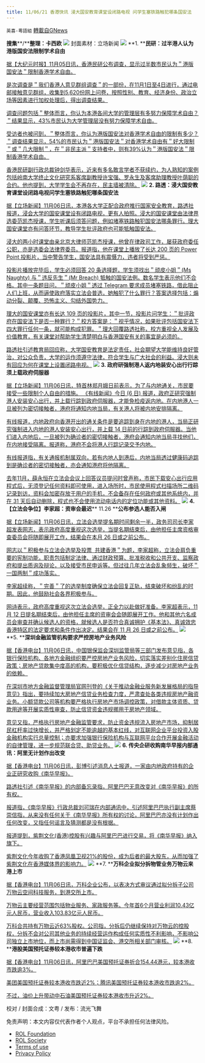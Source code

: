 ```yaml
---
title: 11/06/21 香港快讯 浸大国安教育课堂设闭路电视 问学生塞铁路触犯哪条国安法
---
```

`英喜-粵語組` [轉載自GNews](https://gnews.org/zh-hans/1643759/)

**搜集****/****整理：卡西欧**
![](https://assets.gnews.org/wp-content/uploads/2021/11/1106fenmian.jpg)
封面素材：立场新闻
![](https://assets.gnews.org/wp-content/uploads/2021/11/Screen-Shot-2021-11-06-at-9.48.22-AM.png)
**1. ****民研：过半港人认为港版国安法限制学术自由**

[据【大纪元时报】11月05日讯，香港民研公布调查，显示过半数市民认为＂港版国安法＂限制香港学术自由。](https://hk.epochtimes.com/news/2021-11-05/14522824)

[是次调查是＂我们香港人意见群组调查＂的一部份，在11月1日至4日进行，通过电邮接触意见群组，收集到5,620份网上问卷，按照性别、教育、经济身份、政治立场等因素进行加权处理后，得出调查结果。](https://hk.epochtimes.com/news/2021-11-05/14522824)

[调查问题包括＂整体而言，你认为本港各间大学的管理层有多努力保障学术自由？＂结果显示，43%市民认为大学管理层没有努力保障学术自由。](https://hk.epochtimes.com/news/2021-11-05/14522824)

[受访者也被问到，＂整体而言，你认为港版国安法对香港学术自由的限制有多少？＂调查结果显示，54%的市民认为＂港版国安法＂对香港学术自由有＂好大限制＂或＂几大限制＂，在＂非民主派＂支持者中，则有39%认为＂港版国安法＂限制香港学术自由。](https://hk.epochtimes.com/news/2021-11-05/14522824)

[香港民研副行政总裁钟剑华表示，近来有多名敢言学者不获续约，为人熟知的案例包括岭南大学终止文化研究系客席副教授许宝强、罗永生及客席助理教授叶荫聪的合约。他也提到，大学学生会不再存在，民主墙被清除。](https://hk.epochtimes.com/news/2021-11-05/14522824)
![](https://assets.gnews.org/wp-content/uploads/2021/11/Screen-Shot-2021-11-06-at-9.48.34-AM.png)
**2. ****路透：浸大国安教育课堂设闭路电视****问学生塞铁路触犯哪条国安法**

[据【立场新闻】11月06日讯，本港各大学正配合政府推行国家安全教育，路透社报道，浸会大学的国安课堂设有闭路电视，更有人拍照。浸大的国安课堂由法律界选委范凯杰授课，学生听课后须答问题，例如堵塞铁路触犯国安法哪条罪行。理大国安课堂亦有问答环节，教导学生批评政府也可能牴触国安法。](https://www.thestandnews.com/politics/路透浸大國安教育課堂設-cctv-問學生塞鐵觸犯哪條國安法)

[浸大的两小时课堂由亲北京大律师范凯杰授课，他曾在律政司工作，屡获政府委任公职，亦是选委会法律界委员。报道指，他在课堂上播放了长达 200 页的 Power Point 投影片，当中警告学生，国安法具有震慑力，违者将受到严惩。](https://www.thestandnews.com/politics/路透浸大國安教育課堂設-cctv-問學生塞鐵觸犯哪條國安法)

[投影片播放完毕后，学生必须回答 20 条选择题，学生须找出＂顽皮小姐＂(Ms Naughty) 与＂违反先生＂(Mr Breach) 牴触的国安法例。数名学生表示他们不合格。其中一条题目问，＂顽皮小姐＂透过 Telegram 要求成员堵塞铁路，借此阻止人们上班，从而逼使政府落实立法会普选，她触犯了什么罪行？答案选择包括：煽动分裂、颠覆、恐怖主义、勾结外国势力。](https://www.thestandnews.com/politics/路透浸大國安教育課堂設-cctv-問學生塞鐵觸犯哪條國安法)

[理大的国安课堂亦有长达 109 页的投影片，其中一节，投影片问学生：＂批评政府在国安法下是否一种罪行？＂校方答案是：＂视乎情况，如果批评包括国安法下四大罪行任何一条，就可能构成犯罪。＂理大回覆路透社称，校方重视全人发展及价值教育，有关课堂对帮助学生清楚明白与香港国安有关的事宜是必须的。](https://www.thestandnews.com/politics/路透浸大國安教育課堂設-cctv-問學生塞鐵觸犯哪條國安法)

[路透社引述教育局回应称，大学国安教育是法定责任，社会期望大学能维持良好管治，对公众负责，大学的运作须遵守法律，符合学生与广大社会的利益。浸大则未有回应为何在课堂上设置闭路电视。](https://www.thestandnews.com/politics/路透浸大國安教育課堂設-cctv-問學生塞鐵觸犯哪條國安法)
![](https://assets.gnews.org/wp-content/uploads/2021/11/Screen-Shot-2021-11-06-at-9.48.43-AM.png)
**3. ****政府研强制港人返内地装安心出行****行踪须上载政府伺服器**

[据【立场新闻】11月06日讯，特首林郑月娥日前表示，为了与内地通关，市民要接受一些限制个人自由的措施。 《有线新闻》今日 (6 日) 报道，政府正研究强制港人安装安心出行，并上载行踪到政府伺服器，才能免检疫返内地。在内地港人一旦被列为密切接触者，港府将通知内地当局，有关港人将被内地安排隔离。](https://www.thestandnews.com/society/ab有線政府研強制港人返內地裝安心出行-行蹤須上載政府伺服器)

[有线报道，内地政府向香港开出的通关条件是要追踪到身在内地的港人，当局正研究强制进入内地的港人安装安心出行，并上载 14 日前的行踪到政府伺服器。当他们进入内地后，一旦被列为确诊者的密切接触者，港府会通知内地当局寻找他们，在内地接受隔离。报道称，港府不会将港人行踪记录交予内地。](https://www.thestandnews.com/society/ab有線政府研強制港人返內地裝安心出行-行蹤須上載政府伺服器)

[有线报道指，有关通报机制属双向，若有内地人到港后，内地当局透过健康码追踪到是确诊者的密切接触者，亦会通知港府将他隔离。](https://www.thestandnews.com/society/ab有線政府研強制港人返內地裝安心出行-行蹤須上載政府伺服器)

[去年11月，薛永恒在立法会会议上回答议员提问时曾声称，市民下载安心出行应用程式后，无须登记任何资料即可使用，进入场所时，市民使用程式扫描场所二维码记录到访，资料会加密存放于用户的手机，不会备存在任何政府或其他系统内，并在 31 天后自动删除，程式也不会使用流动电话内的定位功能或其他资料。](https://www.thestandnews.com/society/ab有線政府研強制港人返內地裝安心出行-行蹤須上載政府伺服器)
![](https://assets.gnews.org/wp-content/uploads/2021/11/Screen-Shot-2021-11-06-at-9.48.55-AM.png)
**4.****【立法会争位】李家超：资审会最****迟**** 11.26 ****公布参选人能否入闸**

[据【立场新闻】11月06日讯，立法会选举提名期时间剩余一半，政务司司长李家超发表网志，表示政府高度重视这次选举，当提名期结束后，由他担任主席资格审查委员会将随即展开工作，结果会在本月 26 日或之前公布。](https://www.thestandnews.com/politics/立法會爭位李家超資審會最遲-1126-公佈參選人能否入閘)

[网志以＂积极参与立法会选举及投票  共建香港＂为题，李家超称，立法会肩负重要的宪制功能，职责包括制定法律、通过财政预算、批准税收和公共开支、监察政府和提出质询及辩论，以及接受市民申诉等。但过往几年立法会乱象频生，破坏＂一国两制＂成功落实。](https://www.thestandnews.com/politics/立法會爭位李家超資審會最遲-1126-公佈參選人能否入閘)

[李家超续称，＂完善＂了的选举制度确保立法会回复正轨，结束破坏和纷乱的时期。因此，他鼓励社会各界积极参与。](https://www.thestandnews.com/politics/立法會爭位李家超資審會最遲-1126-公佈參選人能否入閘)

[网诗表示，政府高度重视这次立法会选举，正全力以赴做好准备。李家超表示，11 月 12 日提名期结束后，由他担任主席的资审会会随即展开工作。他和其他六名成员会审查并确认候选人的资格，就候选人是否符合真诚拥护《基本法》、真诚效忠香港特区的法定要求和条件作出决定。结果会在 11 月 26 日或之前公布。](https://www.thestandnews.com/politics/立法會爭位李家超資審會最遲-1126-公佈參選人能否入閘)
![](https://assets.gnews.org/wp-content/uploads/2021/11/Screen-Shot-2021-11-06-at-9.49.04-AM.png)
**5. ****深圳金融监管机构要求严控房地产业务风险**

[据【香港电台】11月06日讯，中国银保监会深圳监管局等三部门发布意见指，各银行保险机构、各地方金融组织要严控房地产业务风险，切实落实差别化住房信贷政策；房地产贷款集中度高的机构，要积极优化信贷结构，逐步减少对房地产业务的依赖。](https://news.rthk.hk/rthk/ch/component/k2/1618555-20211105.htm)

[在深圳市地方金融监督管理局官网刊登的《关于推动金融业服务新发展格局的指导意见》指出，要持续加大房地产信贷业务检查力度，严肃查处各类违规房地产融资业务。小额贷款公司等机构要严格执行房地产市场调控政策，对借款主体资质、贷款用途等开展实质性审查，防止信贷资金违规挪用于房地产领域。](https://news.rthk.hk/rthk/ch/component/k2/1618555-20211105.htm)

[意见又指，严格执行房地产金融监管要求，防止资金违规流入房地产市场，抑制居民杠杆率过快增长，并严格划定不能逾越的基本红线，对互联网企业平台投资入股金融机构实行总量控制；亦要求加强银行保险机构与互联网平台合作开展金融活动的自律管理，进一步规范联合贷、助贷业务。](https://news.rthk.hk/rthk/ch/component/k2/1618555-20211105.htm)
![](https://assets.gnews.org/wp-content/uploads/2021/11/Screen-Shot-2021-11-06-at-9.49.13-AM.png)
**6. ****传央企研收购南华早报****内部通讯：阿里无计划作出改变**

[据【香港电台】11月06日讯，彭博引述消息人士报道，一家由内地政府持有的企业正研究收购《南华早报》。](https://news.rthk.hk/rthk/ch/component/k2/1618596-20211105.htm)

[路透社引述《南华早报》的内部备忘录指，阿里巴巴无意改变对《南华早报》的所有权。](https://news.rthk.hk/rthk/ch/component/k2/1618596-20211105.htm)

[报道指，《南华早报》行政总裁刘可瑞在内部通讯中，引述阿里巴巴执行副主席蔡崇信指，从来没有任何关于《南华早报》所有权的讨论，阿里巴巴亦没有计划作出任何改变，又指任何谣言及猜测都是没有根据。](https://news.rthk.hk/rthk/ch/component/k2/1618596-20211105.htm)

[报道提到，紫荆文化(香港)控股有兴趣与阿里巴巴进行交易，将《南华早报》纳入旗下。](https://news.rthk.hk/rthk/ch/component/k2/1618596-20211105.htm)

[紫荆文化今年收购了香港凤凰卫视21%的股份，成为后者的最大股东，从而加强了紫荆文化在香港媒体界的影响力。](https://news.rthk.hk/rthk/ch/component/k2/1618596-20211105.htm)
![](https://assets.gnews.org/wp-content/uploads/2021/11/Screen-Shot-2021-11-06-at-9.49.22-AM.png)
**7. ****万科企业拟分拆物管业务万物云来港上市**

[据【香港电台】11月06日讯，万科企业公布，以表决方式审议通过拟分拆子公司万物云空间科技服务，到港交所上市。](https://news.rthk.hk/rthk/ch/component/k2/1618585-20211105.htm)

[万物云主要经营范围包括物业服务、家政服务等。今年首6个月营业利润10.43亿元人民币，营业收入103.83亿元人民币。](https://news.rthk.hk/rthk/ch/component/k2/1618585-20211105.htm)

[万科合共持有万物云近63%股权。公司指，分拆后仍继续保持对万物云的控股权，分拆不会对公司其他业务的持续经营运作构成任何实质性不利影响，不影响公司独立上市地位，而上市尚需得到中国证监会、港交所相关部门审核。](https://news.rthk.hk/rthk/ch/component/k2/1618585-20211105.htm)
![](https://assets.gnews.org/wp-content/uploads/2021/11/Screen-Shot-2021-11-06-at-9.49.31-AM.png)
**8. ****港股美国预托证券较本港收市普遍下跌**

[据【香港电台】11月06日讯，阿里巴巴美国预托证券折合154.44港元，较本港收市跌逾3%。](https://news.rthk.hk/rthk/ch/component/k2/1618613-20211106.htm?spTabChangeable=0)

[美团美国预托证券较本港收市跌近2%；腾讯美国预托证券较本港收市跌逾2%。](https://news.rthk.hk/rthk/ch/component/k2/1618613-20211106.htm?spTabChangeable=0)

[不过，油价上升带动中石油美国预托证券较本港收市升近2%。](https://news.rthk.hk/rthk/ch/component/k2/1618613-20211106.htm?spTabChangeable=0)

校对 / 封面合成：文粤 / 发布：流光飞舞

 

免责声明：本文内容仅代表作者个人观点，平台不承担任何法律风险。

- [ROL Foundation](https://rolfoundation.org/)
- [ROL Society](https://rolsociety.org/)
- [Terms of use](https://gnews.org/terms-of-use-3/)
- [Privacy Policy](https://gnews.org/privacy-policy/)
